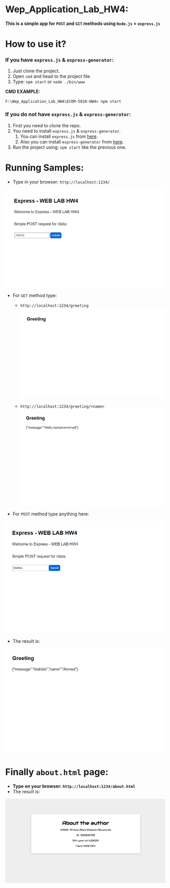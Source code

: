 # Wep_Application_Lab_HW4:

**This is a simple app for `POST` and `GIT` methods using `Node.js` + `express.js`**

# How to use it?

### If you have `express.js` & `express-generator`:

1. Just clone the project.
2. Open `cmd` and head to the project file.
3. Type: `npm start` or `node ./bin/www`

**CMD EXAMPLE:**
```text
F:\Wep_Application_Lab_HW4\ECOM-5010-HW4> npm start
```

### If you do not have `express.js` & `express-generator`:

1. First you need to clone the repo.
2. You need to install `express.js` & `express-generator`.
   1. You can install `express.js` from [here](https://expressjs.com/en/starter/installing.html).
   2. Also you can install `express-generator` from [here](https://expressjs.com/en/starter/generator.html).
3. Run the project using: `npm start` like the previous one.

# Running Samples:
* Type in your browser: `http://localhost:1234/`
  
![alt text](ECOM-5010-HW4/public/images/home.png)
* For `GET` method type:

  * `http://localhost:1234/greeting`
![alt text](ECOM-5010-HW4/public/images/greeting.png)
    
  * `http://localhost:1234/greeting/<name>`
![alt text](ECOM-5010-HW4/public/images/greetingName.png)   


* For `POST` method type anything here:

![alt text](ECOM-5010-HW4/public/images/data.png) 

* The result is:

![alt text](ECOM-5010-HW4/public/images/data2.png) 

# Finally `about.html` page:

* **Type on your browser: `http://localhost:1234/about.html`**
* The result is:

![alt text](ECOM-5010-HW4/public/images/about.png)
